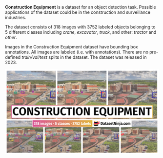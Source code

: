 **Construction Equipment** is a dataset for an object detection task. Possible applications of the dataset could be in the construction and surveillance industries. 

The dataset consists of 318 images with 3752 labeled objects belonging to 5 different classes including *crane*, *excavator*, *truck*, and other: *tractor* and *other*.

Images in the Construction Equipment dataset have bounding box annotations. All images are labeled (i.e. with annotations). There are no pre-defined <i>train/val/test</i> splits in the dataset. The dataset was released in 2023.

<img src="https://github.com/dataset-ninja/construction-equipment/raw/main/visualizations/poster.png">
